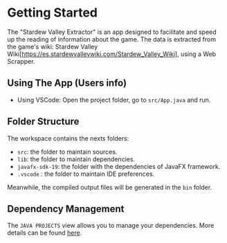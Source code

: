 
# Getting Started

The "Stardew Valley Extractor" is an app designed to facilitate and speed up the reading of information about the game.
The data is extracted from the game's wiki: Stardew Valley Wiki[https://es.stardewvalleywiki.com/Stardew_Valley_Wiki], using a Web Scrapper.

## Using The App (Users info)

- Using VSCode: Open the project folder, go to `src/App.java` and run.

## Folder Structure

The workspace contains the nexts folders:

- `src`: the folder to maintain sources.
- `lib`: the folder to maintain dependencies.
- `javafx-sdk-19`: the folder with the dependencies of JavaFX framework.
- `.vscode` : the folder to maintain IDE preferences.

Meanwhile, the compiled output files will be generated in the `bin` folder.

## Dependency Management

The `JAVA PROJECTS` view allows you to manage your dependencies. More details can be found [here](https://github.com/microsoft/vscode-java-dependency#manage-dependencies).
